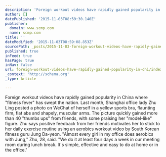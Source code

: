 ```yaml
---
description: 'Foreign workout videos have rapidly gained popularity in China where “fitness fever” has swept the nation.  Last month, Shanghai office lady Zhu Ling posted a p'
author: []
datePublished: '2015-11-03T08:59:30.140Z'
publisher:
  domain: www.scmp.com
  name: scmp.com
title: ''
dateModified: '2015-11-03T08:59:08.853Z'
sourcePath: _posts/2015-11-03-foreign-workout-videos-have-rapidly-gained-popularity-in-chi.md
published: true
inFeed: true
hasPage: true
inNav: false
url: foreign-workout-videos-have-rapidly-gained-popularity-in-chi/index.html
_context: 'http://schema.org'
_type: Article

---
```

Foreign workout videos have rapidly gained popularity in China where "fitness fever" has swept the nation. Last month, Shanghai office lady Zhu Ling posted a photo on WeChat of herself in a yellow sports bra, flaunting firm, flat abs and shapely, muscular arms. The picture quickly gained more than 40 "thumbs ups" from friends, with some praising her "model-like" figure. Zhu says positive feedback from her friends motivates her to stick to her daily exercise routine using an aerobics workout video by South Korean fitness guru Jung Da-yeon. "Almost every girl in my office does aerobics with Jung," Zhu, 28, said. "We do it at least four days a week in our meeting room during lunch break. It's simple, effective and easy to do at home or in the office."